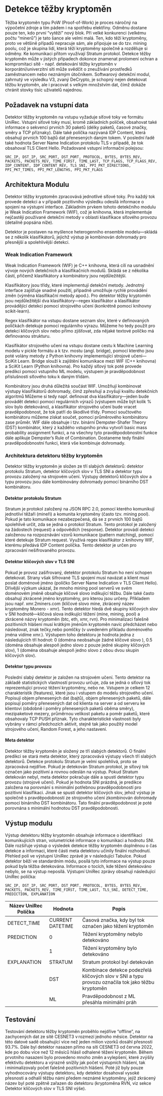 # Detekce těžby kryptoměn
Těžba kryptoměn typu PoW (Proof-of-Work) je proces náročný na výpočetní zdroje a tím pádem i na spotřebu elektřiny. Odměnu dostane pouze ten, kdo první “vytěží” nový blok. Při velké konkurenci (velkému počtu “minerů”) je tato šance ale velmi malá. Ten, kdo těží kryptoměny, proto ve většině případů nepracuje sám, ale připojuje se do tzv. mining poolu, což je skupina lidí, která těží kryptoměny společně a rozděluje si odměny. Ke komunikaci přitom využívají Stratum protokol. Detekce těžby kryptoměn může v jistých případech dokonce znamenat prolomení ochran a kompromitaci sítě - např. detekování těžby kryptoměn v korporátní/univerzitní síti může svědčit o zneužívání prostředků zaměstnancem nebo neznámým útočníkem. Softwarový detekční modul, zahrnutý ve výsledku V3, zvaný DeCrypto, je schopný nejen detekovat těžbu kryptoměn, ale i pracovat s velkým množstvím dat, čímž dokáže chránit stovky tisíc uživatelů najednou.

## Požadavek na vstupní data
Detektor těžby kryptoměn na vstupu vyžaduje síťové toky ve formátu UniRec. Vstupní síťové toky musí, kromě základních políček, obsahovat také informace o sekvenci prvních 30 paketů (délky paketů, časové značky, směry a TCP příznaky). Dále také políčka nazývaná IDP Content, která obsahují prvních 100 bajtů dat přenesených daným tokem. V poslední řadě také hodnota Server Name Indication protokolu TLS v případě, že tok obsahoval TLS Client Hello. Požadované vstupní informační polejsou:

```
SRC_IP, DST_IP, SRC_PORT, DST_PORT, PROTOCOL, BYTES, BYTES_REV, PACKETS, PACKETS_REV, TIME_FIRST, TIME_LAST, TCP_FLAGS, TCP_FLAGS_REV, IDP_CONTENT, IDP_CONTENT_REV, TLS_SNI, PPI_PKT_DIRECTIONS, PPI_PKT_TIMES, PPI_PKT_LENGTHS, PPI_PKT_FLAGS
```

## Architektura Modulu
Detektor těžby kryptoměn zpracovává jednotlivé síťové toky. Pro každý tok provede detekci a v případě pozitivního výsledku odesílá informace o spojení na výstupní interface. Základním prvkem tohoto detekčního modulu je Weak Indication Framework (WIF), což je knihovna, která implementuje nejčastěji používané detekční metody v oblasti klasifikace síťového provozu (detailně popsána níže).

Detektor je postaven na myšlence heterogenního ensemble modelu—skládá se z několik klasifikátorů, jejichž výstup je kombinován dohromady pro přesnější a spolehlivější detekci.

### Weak Indication Framework
Weak Indication Framework (WIF) je C++ knihovna, která cílí na usnadnění vývoje nových detekčních a klasifikačních modulů. Skládá se z několika částí, přičemž klasifikátory a kombinátory jsou nejdůležitější.

Klasifikátory jsou třídy, které implementují detekční metody. Jednotný interface zajišťuje snadné použití, případně umožňuje rychlé provádění změn (výměna klasifikační metody apod.). Pro detektor těžby kryptoměn jsou nejdůležitější dva klasifikátory—regex klasifikátor a klasifikátor provádějící detekci pomocí strojového učení (konkrétně pomocí knihovny scikit-learn).

Regex klasifikátor na vstupu dostane seznam slov, které v definovaných políčkách detekuje pomocí regulárního výrazu. Můžeme ho tedy použít pro detekci klíčových slov nebo přímo zjišťovat, zda nějaké textové políčko má definovanou strukturu.

Klasifikátor strojového učení na vstupu dostane cestu k Machine Learning modelu v pickle formátu a k tzv. mostu (angl. bridge), pomocí kterého jsou poté volány metody z Python knihovny implementující strojové učení—SciKit Learn. Bridge slouží k zajištění komunikace mezi WIF (C++ knihovna) a SciKit Learn (Python knihovna). Pro každý síťový tok poté provede predikci pomocí vstupního ML modelu, výstupem je pravděpodobnost příslušnosti síťového toku k daným třídám.

Kombinátory jsou druhá důležitá součást WIF. Umožňují kombinovat výstupy klasifikátorů dohromady, čímž zpřesňují a zvyšují kvalitu detekčních algoritmů Můžeme si tedy např. definovat dva klasifikátory—jeden bude provádět detekci pomocí regulárních výrazů (výstupem může být kolik % slov bylo detekováno), a klasifikátor strojového učení bude vracet pravděpodobnost, že tok patří do škodlivé třídy. Pomocí součtového kombinátoru můžeme získat součet, pomocí průměrového kombinátoru zase průměr. WIF dále obsahuje i tzv. binární Dempster-Shafer Theory (DST) kombinátor, který z každého vstupního prvku vytvoří basic mass probability assignment funkci, a na všechny tyto pravděpodobnostní funkce dále aplikuje Dempster’s Rule of Combination. Dostaneme tedy finální pravděpodobnostní funkci, která vše kombinuje dohromady.

### Architektura detektoru těžby kryptoměn
Detektor těžby kryptoměn je složen ze tří slabých detektorů: detektor protokolu Stratum, detektor klíčových slov v TLS SNI a detektor typu provozu založený na strojovém učení. Výstupy detektorů klíčových slov a typu provozu jsou dále kombinovány dohromady pomocí binárního DST kombinátoru. 

#### Detektor protokolu Stratum
Stratum je protokol založený na JSON RPC 2.0, pomocí kterého komunikují jednotliví těžaři (mineři) a komunita kryptoměny (často tzv. mining pool). Pokud je tato komunikace nezabezpečená, dá se z prvních 100 bajtů spolehlivě určit, zda se jedná o protokol Stratum. Tento protokol je založený na žádostech (request) a odpovědích (response). Detektor provádí detekci založenou na rozpoznávání vzorů komunikace (pattern matching), pomocí které detekuje Stratum request. Využívá regex klasifikátor z knihovny WIF, kterému předává IDP Content políčka. Tento detektor je určen pro zpracování nešifrovaného provozu.

#### Detektor klíčových slov v TLS SNI
Pokud je provoz zašifrovaný, detektor protokolu Stratum ho není schopen detekovat. Strany však šifrované TLS spojení musí navázat a klient musí poslat doménové jméno (políčko Server Name Indication v TLS Client Hello). Dřívější výzkum ukázal, že mnoho mining pool serverů ve svém doménovém jméně obsahuje klíčové slovo indikující těžbu. Dále také často obsahují zkrácené jméno kryptoměny, pro kterou jsou určeny. Příkladem jsou např. xmr.2miners.com (klíčové slovo mine, zkrácený název kryptoměny Monero - xmr). Tento detektor hledá dvě skupiny klíčových slov v SNI hodnotě—klíčová slova indikující těžení (mine, mining, pool) a zkrácené názvy kryptoměn (btc, eth, xmr, rvn). Pro minimalizaci falešně pozitivních hlášení musí krátkým jménům kryptoměn navíc předcházet nebo následovat, znak tečky,nebo pomlčky (v uvedeném příkladu doménového jména vidíme xmr.). Výstupem toho detektoru je hodnota jedna z následujících tří hodnot: 0 (doména neobsahuje žádné klíčové slovo ), 0.5 (doména obsahuje alespoň jedno slovo z pouze jedné skupiny klíčových slov), 1 (doména obsahuje alespoň jedno slovo z obou dvou skupin klíčových slov).


#### Detektor typu provozu
Poslední slabý detektor je založen na strojovém učení. Tento detektor na základě statistických vlastností provozu určuje, zda se jedná o síťový tok reprezentující provoz těžení kryptoměny, nebo ne. Vstupem je celkem 12 charakteristik (features), které jsou i vstupem do modelu strojového učení. Popisují objem přenesených dat (bajtů), objem přenesených paketů, dále popisují poměry přenesených dat od klienta na server a od serveru ke klientovi (obdobně i poměry přenesených paketů oběma směry), mezipaketové mezery, průměrnou velikost paketu a poměr paketů, které obsahovaly TCP PUSH příznak. Tyto charakteristické vlastnosti byly vybrány v rámci předchozích aktivit, stejně tak jako použitý model strojového učení, Random Forest, a jeho nastavení.

#### Meta detektor
Detektor těžby kryptoměn je složený ze tří slabých detektorů. O finální predikci se stará meta detektor, který zpracovává výstupy všech tří slabých detektorů. Detekce protokolu Stratum je velmi spolehlivá, proto se zpracovává nejdříve. Pokud je detekován Stratum protokol, je síťový tok označen jako pozitivní a rovnou odeslán na výstup. Pokud Stratum detekován nebyl, meta detektor pokračuje dále a spustí detektor typu provozu (strojové učení). Pokud je hodnota SNI prázdná, je predikce založena na porovnání s minimální potřebnou pravděpodobností pro pozitivní klasifikaci. Jinak se spustí detektor klíčových slov, jehož výstup je společně s pravděpodobností ze strojového učení zkombinován dohromady pomocí binárního DST kombinátoru. Tato finální pravděpodobnost je poté porovnána s minimální hodnotou DST pravděpodobnosti.

## Výstup modulu
Výstup detektoru těžby kryptoměn obsahuje informace o identifikaci komunikujících stran, volumetrické informace o komunikaci a hodnotu SNI. Dále rozšiřuje výstup o výsledek detekce těžby kryptoměn doplněnou o čas detekce a informaci, které části meta detektoru učinily finální rozhodnutí. Přehled polí ve výstupní UniRec zprávě je v následující Tabulce. Pokud detektor běží ve standardním módu, posílá tyto informace na výstup pouze pokud byla těžba detekována. Informace o tocích, kde těžení detekováno nebylo, se na výstup neposílá. Výstupní UniRec zprávy obsahují následující UniRec políčka:
```
SRC_IP, DST_IP, SRC_PORT, DST_PORT, PROTOCOL, BYTES, BYTES_REV, PACKETS, PACKETS_REV, TIME_FIRST, TIME_LAST, TLS_SNI, DETECT_TIME, PREDICTION, EXPLANATION
```

| Název UniRec Políčka | Hodnota          | Popis                                                                                             |
|----------------------|------------------|---------------------------------------------------------------------------------------------------|
| DETECT_TIME          | CURRENT DATETIME | Časová značka, kdy byl tok označen jako těžení kryptoměn                                          |
| PREDICTION           | 0                | Těžení kryptoměny nebylo detekováno                                                               |
|                      | 1                | Těžení kryptoměny bylo detekováno                                                                 |
| EXPLANATION          | STRATUM          | Stratum protokol byl detekován                                                                    |
|                      | DST              | Kombinace detekce podezřelá klíčových slov v SNI a typu provozu označila tok jako těžbu kryptoměn |
|                      | ML               | Pravděpodobnost z ML přesáhla minimální práh                                                      |

## Testování
Testování detektoru těžby kryptoměn proběhlo nejdříve “offline”, na zachycených dat ze sítě CESNET3 v rozmezí jednoho měsíce. Detektor na této datové sadě obsahující více než jeden milion vzorků dosáhl přesnosti 93.7%. Dále byl detektor nasazen přímo na síti CESNET3 od června 2022, kde po dobu více než 12 měsíců hlásil odhalené těžení kryptoměn. Během prvotního nasazení bylo provedeno mnoho změn a vylepšení, které zvýšily efektivitu detektoru a výrazně snížily jak počet výstupních hlášení, tak i minimalizovaly počet falešně pozitivních hlášení. Poté již byly pouze vyhodnocovány výstupy detektoru, kdy detektor dosahoval vysoké přesnosti a odhalil těžbu námi předem neznámé kryptoměny, jejíž zkrácený název byl poté zpětně zařazen do detektoru (kryptoměna RVN, viz sekce Detektor klíčových slov v TLS SNI výše).
